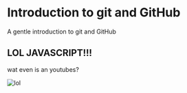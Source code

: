 # Introduction to git and GitHub

A gentle introduction to git and GitHub

## LOL JAVASCRIPT!!!

wat even is an youtubes?

![lol](https://www.dropbox.com/s/7da8cfjar8x1ggp/jnx2d.gif)
